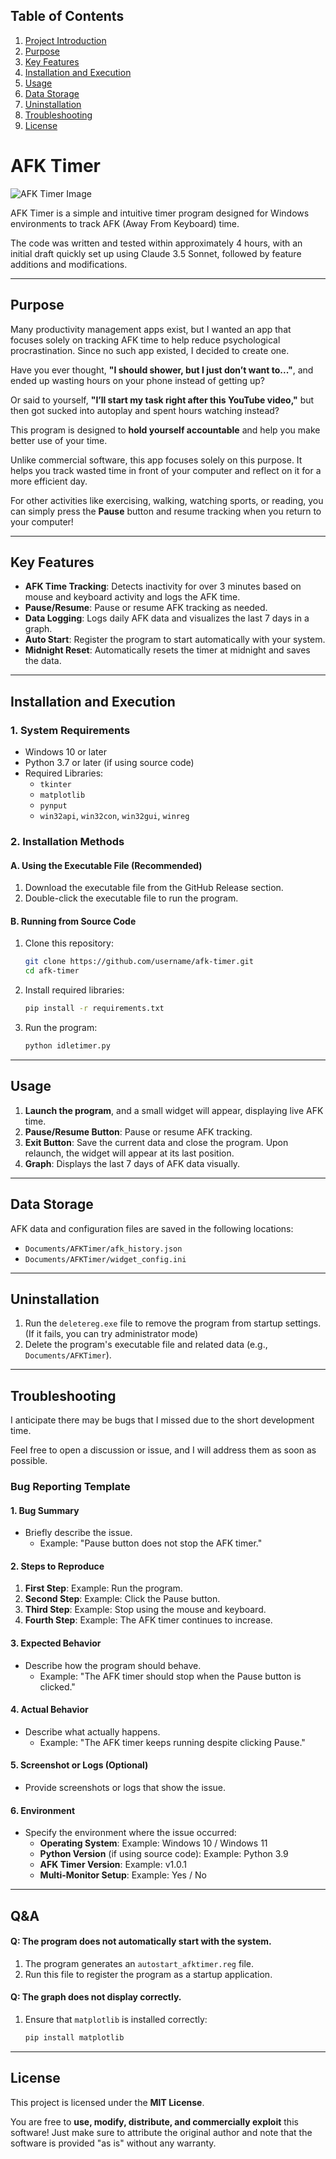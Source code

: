 ## Table of Contents
1. [Project Introduction](#afk-timer)
2. [Purpose](#purpose)
3. [Key Features](#key-features)
4. [Installation and Execution](#installation-and-execution)
5. [Usage](#usage)
6. [Data Storage](#data-storage)
7. [Uninstallation](#uninstallation)
8. [Troubleshooting](#troubleshooting)
9. [License](#license)

# AFK Timer

![AFK Timer Image](https://private-user-images.githubusercontent.com/192361273/397818950-53c9889a-ee03-4700-b084-c04b83cbfc59.png?jwt=eyJhbGciOiJIUzI1NiIsInR5cCI6IkpXVCJ9.eyJpc3MiOiJnaXRodWIuY29tIiwiYXVkIjoicmF3LmdpdGh1YnVzZXJjb250ZW50LmNvbSIsImtleSI6ImtleTUiLCJleHAiOjE3MzQ3MTYzOTIsIm5iZiI6MTczNDcxNjA5MiwicGF0aCI6Ii8xOTIzNjEyNzMvMzk3ODE4OTUwLTUzYzk4ODlhLWVlMDMtNDcwMC1iMDg0LWMwNGI4M2NiZmM1OS5wbmc_WC1BbXotQWxnb3JpdGhtPUFXUzQtSE1BQy1TSEEyNTYmWC1BbXotQ3JlZGVudGlhbD1BS0lBVkNPRFlMU0E1M1BRSzRaQSUyRjIwMjQxMjIwJTJGdXMtZWFzdC0xJTJGczMlMkZhd3M0X3JlcXVlc3QmWC1BbXotRGF0ZT0yMDI0MTIyMFQxNzM0NTJaJlgtQW16LUV4cGlyZXM9MzAwJlgtQW16LVNpZ25hdHVyZT01NDNjZDFlN2VjNThjZGRhMTQzZTQ1MzViNzNkN2NmMTU3YTJjMDYyZjhkOTc2Yjc1MzIzM2Y5MTBlMmIyOGJjJlgtQW16LVNpZ25lZEhlYWRlcnM9aG9zdCJ9.J1xmX1xhV8hPjzrKWilZm2WmnllEkXv8RTj2UjxK7pc)

AFK Timer is a simple and intuitive timer program designed for Windows environments to track AFK (Away From Keyboard) time.

The code was written and tested within approximately 4 hours, with an initial draft quickly set up using Claude 3.5 Sonnet, followed by feature additions and modifications.

---

## Purpose

Many productivity management apps exist, but I wanted an app that focuses solely on tracking AFK time to help reduce psychological procrastination. Since no such app existed, I decided to create one.

Have you ever thought, **"I should shower, but I just don’t want to..."**, and ended up wasting hours on your phone instead of getting up?

Or said to yourself, **"I’ll start my task right after this YouTube video,"** but then got sucked into autoplay and spent hours watching instead?

This program is designed to **hold yourself accountable** and help you make better use of your time.

Unlike commercial software, this app focuses solely on this purpose. It helps you track wasted time in front of your computer and reflect on it for a more efficient day.

For other activities like exercising, walking, watching sports, or reading, you can simply press the **Pause** button and resume tracking when you return to your computer!

---

## Key Features
- **AFK Time Tracking**: Detects inactivity for over 3 minutes based on mouse and keyboard activity and logs the AFK time.
- **Pause/Resume**: Pause or resume AFK tracking as needed.
- **Data Logging**: Logs daily AFK data and visualizes the last 7 days in a graph.
- **Auto Start**: Register the program to start automatically with your system.
- **Midnight Reset**: Automatically resets the timer at midnight and saves the data.

---

## Installation and Execution

### 1. System Requirements
- Windows 10 or later
- Python 3.7 or later (if using source code)
- Required Libraries:
  - `tkinter`
  - `matplotlib`
  - `pynput`
  - `win32api`, `win32con`, `win32gui`, `winreg`

### 2. Installation Methods
#### A. Using the Executable File (Recommended)
1. Download the executable file from the GitHub Release section.
2. Double-click the executable file to run the program.

#### B. Running from Source Code
1. Clone this repository:
   ```bash
   git clone https://github.com/username/afk-timer.git
   cd afk-timer
   ```
2. Install required libraries:
   ```bash
   pip install -r requirements.txt
   ```
3. Run the program:
   ```bash
   python idletimer.py
   ```

---

## Usage

1. **Launch the program**, and a small widget will appear, displaying live AFK time.
2. **Pause/Resume Button**: Pause or resume AFK tracking.
3. **Exit Button**: Save the current data and close the program. Upon relaunch, the widget will appear at its last position.
4. **Graph**: Displays the last 7 days of AFK data visually.

---

## Data Storage

AFK data and configuration files are saved in the following locations:
- `Documents/AFKTimer/afk_history.json`
- `Documents/AFKTimer/widget_config.ini`

---

## Uninstallation

1. Run the `deletereg.exe` file to remove the program from startup settings. (If it fails, you can try administrator mode)
2. Delete the program's executable file and related data (e.g., `Documents/AFKTimer`).

---

## Troubleshooting

I anticipate there may be bugs that I missed due to the short development time. 

Feel free to open a discussion or issue, and I will address them as soon as possible.

### Bug Reporting Template

#### 1. Bug Summary
- Briefly describe the issue.
  - Example: "Pause button does not stop the AFK timer."

#### 2. Steps to Reproduce
1. **First Step**: Example: Run the program.
2. **Second Step**: Example: Click the Pause button.
3. **Third Step**: Example: Stop using the mouse and keyboard.
4. **Fourth Step**: Example: The AFK timer continues to increase.

#### 3. Expected Behavior
- Describe how the program should behave.
  - Example: "The AFK timer should stop when the Pause button is clicked."

#### 4. Actual Behavior
- Describe what actually happens.
  - Example: "The AFK timer keeps running despite clicking Pause."

#### 5. Screenshot or Logs (Optional)
- Provide screenshots or logs that show the issue. 

#### 6. Environment
- Specify the environment where the issue occurred:
  - **Operating System**: Example: Windows 10 / Windows 11
  - **Python Version** (if using source code): Example: Python 3.9
  - **AFK Timer Version**: Example: v1.0.1
  - **Multi-Monitor Setup**: Example: Yes / No

---

## Q&A

#### Q: The program does not automatically start with the system.
1. The program generates an `autostart_afktimer.reg` file.
2. Run this file to register the program as a startup application.

#### Q: The graph does not display correctly.
1. Ensure that `matplotlib` is installed correctly:
   ```bash
   pip install matplotlib
   ```

---

## License

This project is licensed under the **MIT License**.

You are free to **use, modify, distribute, and commercially exploit** this software!
Just make sure to attribute the original author and note that the software is provided "as is" without any warranty.

